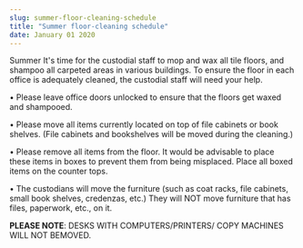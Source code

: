 ```yaml
---
slug: summer-floor-cleaning-schedule
title: "Summer floor-cleaning schedule"
date: January 01 2020
---
```


<p>Summer It's time for the custodial staff to mop and wax all tile floors, and shampoo all carpeted areas in various buildings. To ensure the floor in each office is adequately cleaned, the custodial staff will need your help.
</p><p>• Please leave office doors unlocked to ensure that the floors get waxed and shampooed.
</p><p>• Please move all items currently located on top of file cabinets or book shelves. &#40;File cabinets and bookshelves will be moved during the cleaning.&#41;
</p><p>• Please remove all items from the floor. It would be advisable to place these items in boxes to prevent them from being misplaced. Place all boxed items on the counter tops.
</p><p>• The custodians will move the furniture &#40;such as coat racks, file cabinets, small book shelves, credenzas, etc.&#41; They will NOT move furniture that has files, paperwork, etc., on it.
</p><p><strong>PLEASE NOTE</strong>: DESKS WITH COMPUTERS/PRINTERS/ COPY MACHINES WILL NOT BEMOVED.
</p>
